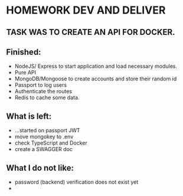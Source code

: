 # HOMEWORK DEV AND DELIVER

## TASK WAS TO CREATE AN API FOR DOCKER.

## Finished:

- NodeJS/ Express to start application and load necessary modules.
- Pure API
- MongoDB/Mongoose to create accounts and store their random id
- Passport to log users
- Authenticate the routes
- Redis to cache some data.

## What is left:

- ...started on passport JWT
- move mongokey to .env
- check TypeScript and Docker
- create a SWAGGER doc

## What I do not like:

- password (backend) verification does not exist yet
-
